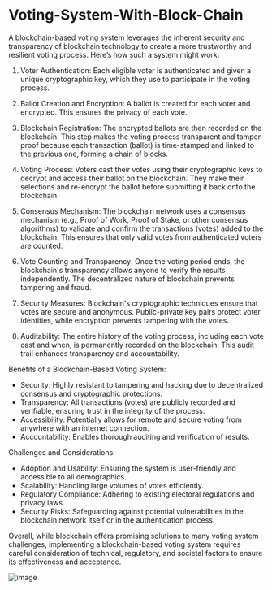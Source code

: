# Voting-System-With-Block-Chain



A blockchain-based voting system leverages the inherent security and transparency of blockchain technology to create a more trustworthy and resilient voting process. Here’s how such a system might work:

1. Voter Authentication: Each eligible voter is authenticated and given a unique cryptographic key, which they use to participate in the voting process.

2. Ballot Creation and Encryption: A ballot is created for each voter and encrypted. This ensures the privacy of each vote.

3. Blockchain Registration: The encrypted ballots are then recorded on the blockchain. This step makes the voting process transparent and tamper-proof because each transaction (ballot) is time-stamped and linked to the previous one, forming a chain of blocks.

4. Voting Process: Voters cast their votes using their cryptographic keys to decrypt and access their ballot on the blockchain. They make their selections and re-encrypt the ballot before submitting it back onto the blockchain.

5. Consensus Mechanism: The blockchain network uses a consensus mechanism (e.g., Proof of Work, Proof of Stake, or other consensus algorithms) to validate and confirm the transactions (votes) added to the blockchain. This ensures that only valid votes from authenticated voters are counted.

6. Vote Counting and Transparency: Once the voting period ends, the blockchain's transparency allows anyone to verify the results independently. The decentralized nature of blockchain prevents tampering and fraud.

7. Security Measures: Blockchain's cryptographic techniques ensure that votes are secure and anonymous. Public-private key pairs protect voter identities, while encryption prevents tampering with the votes.

8. Auditability: The entire history of the voting process, including each vote cast and when, is permanently recorded on the blockchain. This audit trail enhances transparency and accountability.

Benefits of a Blockchain-Based Voting System:
- Security: Highly resistant to tampering and hacking due to decentralized consensus and cryptographic protections.
- Transparency: All transactions (votes) are publicly recorded and verifiable, ensuring trust in the integrity of the process.
- Accessibility: Potentially allows for remote and secure voting from anywhere with an internet connection.
- Accountability: Enables thorough auditing and verification of results.

Challenges and Considerations:
- Adoption and Usability: Ensuring the system is user-friendly and accessible to all demographics.
- Scalability: Handling large volumes of votes efficiently.
- Regulatory Compliance: Adhering to existing electoral regulations and privacy laws.
- Security Risks: Safeguarding against potential vulnerabilities in the blockchain network itself or in the authentication process.

Overall, while blockchain offers promising solutions to many voting system challenges, implementing a blockchain-based voting system requires careful consideration of technical, regulatory, and societal factors to ensure its effectiveness and acceptance.




![image](https://github.com/Tirumala02/Voting-System-With-Block-Chain/assets/103620129/7b95a433-d179-41a6-a894-7f9ae281ad88)



